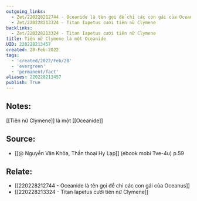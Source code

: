 ```yaml
---
outgoing_links:
  - Zet/220228212744 - Oceanide là tên gọi để chỉ các con gái của Oceanus
  - Zet/220228213324 - Titan Iapetus cưới tiên nữ Clymene
backlinks:
  - Zet/220228213324 - Titan Iapetus cưới tiên nữ Clymene
title: Tiên nữ Clymene là một Oceanide
UID: 220228213457
created: 28-Feb-2022
tags:
  - 'created/2022/Feb/28'
  - 'evergreen'
  - 'permanent/fact'
aliases: 220228213457
publish: True
---
```

## Notes:
[[Tiên nữ Clymene]] là một [[Oceanide]]

## Source:
- [[@ Nguyễn Văn Khỏa, Thần thoại Hy Lạp]] (ebook mobi Tve-4u) p.59

## Relate:
- [[220228212744 - Oceanide là tên gọi để chỉ các con gái của Oceanus]]
- [[220228213324 - Titan Iapetus cưới tiên nữ Clymene]]